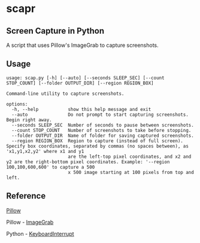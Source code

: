 # scapr

## Screen Capture in Python

A script that uses Pillow's ImageGrab to capture screenshots.

## Usage

```shell
usage: scap.py [-h] [--auto] [--seconds SLEEP_SEC] [--count STOP_COUNT] [--folder OUTPUT_DIR] [--region REGION_BOX]

Command-line utility to capture screenshots.

options:
  -h, --help           show this help message and exit
  --auto               Do not prompt to start capturing screenshots. Begin right away.
  --seconds SLEEP_SEC  Number of seconds to pause between screenshots.
  --count STOP_COUNT   Number of screenshots to take before stopping.
  --folder OUTPUT_DIR  Name of folder for saving captured screenshots.
  --region REGION_BOX  Region to capture (instead of full screen). Specify box coordinates, separated by commas (no spaces between), as 'x1,y1,x2,y2' where x1 and y1
                       are the left-top pixel coordinates, and x2 and y2 are the right-bottom pixel coordinates. Example: '--region 100,100,600,600' to capture a 500
                       x 500 image starting at 100 pixels from top and left.
```

## Reference

[Pillow](https://pypi.org/project/Pillow/)

Pillow - [ImageGrab](https://pillow.readthedocs.io/en/stable/reference/ImageGrab.html)

Python - [KeyboardInterrupt](https://docs.python.org/3/library/exceptions.html#KeyboardInterrupt)
